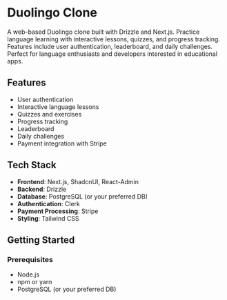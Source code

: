 # Duolingo Clone

A web-based Duolingo clone built with Drizzle and Next.js. Practice language learning with interactive lessons, quizzes, and progress tracking. Features include user authentication, leaderboard, and daily challenges. Perfect for language enthusiasts and developers interested in educational apps.

## Features

- User authentication
- Interactive language lessons
- Quizzes and exercises
- Progress tracking
- Leaderboard
- Daily challenges
- Payment integration with Stripe

## Tech Stack

- **Frontend**: Next.js, ShadcnUI, React-Admin
- **Backend**: Drizzle
- **Database**: PostgreSQL (or your preferred DB)
- **Authentication**: Clerk
- **Payment Processing**: Stripe
- **Styling**: Tailwind CSS

## Getting Started

### Prerequisites

- Node.js
- npm or yarn
- PostgreSQL (or your preferred DB)
